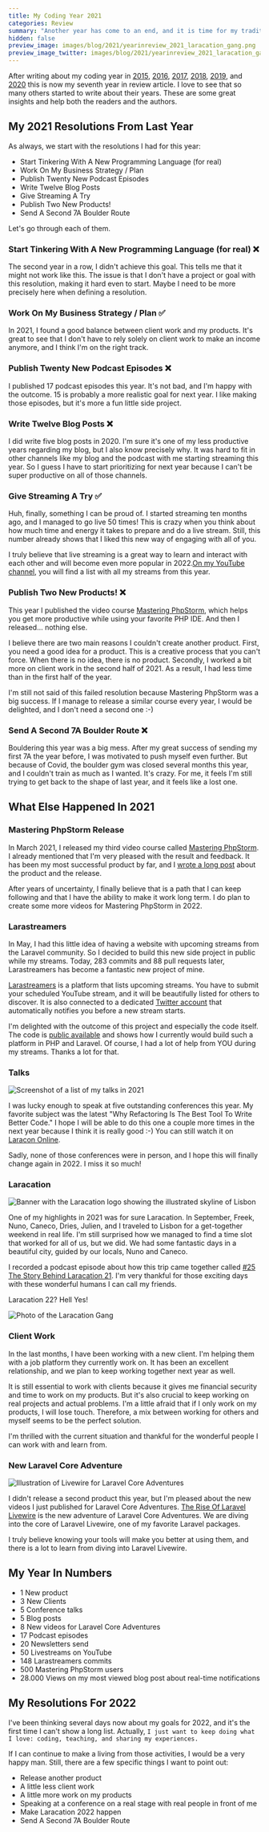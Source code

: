 ```yaml
---
title: My Coding Year 2021
categories: Review
summary: "Another year has come to an end, and it is time for my traditional coding year blog post. I want to take some minutes to think back about the last 12 months and how they changed me as a developer and business."
hidden: false
preview_image: images/blog/2021/yearinreview_2021_laracation_gang.png
preview_image_twitter: images/blog/2021/yearinreview_2021_laracation_gang.png
---
```


After writing about my coding year in [2015](https://christoph-rumpel.com/2015/12/what-I-learned-in-2015), [2016](https://christoph-rumpel.com/2016/12/My-coding-year-2016), [2017](https://christoph-rumpel.com/2017/12/my-coding-year-2017), [2018](https://christoph-rumpel.com/2018/12/my-coding-year-2018), [2019](https://christoph-rumpel.com/2020/01/my-coding-year-2019), and [2020](https://christoph-rumpel.com/2020/12/my-coding-year-2020) this is now my seventh year in review article. I love to see that so many others started to write about their years. These are some great insights and help both the readers and the authors.

## My 2021 Resolutions From Last Year

As always, we start with the resolutions I had for this year:

* Start Tinkering With A New Programming Language (for real)
* Work On My Business Strategy / Plan
* Publish Twenty New Podcast Episodes
* Write Twelve Blog Posts
* Give Streaming A Try
* Publish Two New Products!
* Send A Second 7A Boulder Route

Let's go through each of them.

### Start Tinkering With A New Programming Language (for real) ❌

The second year in a row, I didn't achieve this goal. This tells me that it might not work like this. The issue is that I don't have a project or goal with this resolution, making it hard even to start. Maybe I need to be more precisely here when defining a resolution.

### Work On My Business Strategy / Plan ✅

In 2021, I found a good balance between client work and my products. It's great to see that I don't have to rely solely on client work to make an income anymore, and I think I'm on the right track.

### Publish Twenty New Podcast Episodes ❌

I published 17 podcast episodes this year. It's not bad, and I'm happy with the outcome.
15 is probably a more realistic goal for next year. I like making those episodes, but it's more a fun little side project.

### Write Twelve Blog Posts ❌

I did write five blog posts in 2020. I'm sure it's one of my less productive years regarding my blog, but I also know precisely why.
It was hard to fit in other channels like my blog and the podcast with me starting streaming this year. So I guess I have to start prioritizing for next year because I can't be super productive on all of those channels.

### Give Streaming A Try ✅

Huh, finally, something I can be proud of. I started streaming ten months ago, and I managed to go live 50 times!
This is crazy when you think about how much time and energy it takes to prepare and do a live stream. Still, this number already shows that I liked this new way of engaging with all of you.

I truly believe that live streaming is a great way to learn and interact with each other and will become even more popular in 2022.[On my YouTube channel](https://www.youtube.com/c/christophrumpel/videos?view=2&sort=dd&live_view=503&shelf_id=0), you will find a list with all my streams from this year.

### Publish Two New Products! ❌

This year I published the video course [Mastering PhpStorm](https://masteringphpstorm.com), which helps you get more productive while using your favorite PHP IDE. And then I released... nothing else.

I believe there are two main reasons I couldn't create another product. First, you need a good idea for a product. This is a creative process that you can't force. When there is no idea, there is no product. Secondly, I worked a bit more on client work in the second half of 2021. As a result, I had less time than in the first half of the year.

I'm still not said of this failed resolution because Mastering PhpStorm was a big success. If I manage to release a similar course every year, I would be delighted, and I don't need a second one :-)

### Send A Second 7A Boulder Route ❌

Bouldering this year was a big mess. After my great success of sending my first 7A the year before, I was motivated to push myself even further. But because of Covid, the boulder gym was closed several months this year, and I couldn't train as much as I wanted. It's crazy. For me, it feels I'm still trying to get back to the shape of last year, and it feels like a lost one.

## What Else Happened In 2021

### Mastering PhpStorm Release

In March 2021, I released my third video course called [Mastering PhpStorm](https://masteringphpstorm.com). I already mentioned that I'm very pleased with the result and feedback. It has been my most successful product by far, and I [wrote a long post](https://christoph-rumpel.com/2021/9/the-video-course-launch-that-made-me-belive-in-myself-again) about the product and the release.

After years of uncertainty, I finally believe that is a path that I can keep following and that I have the ability to make it work long term. I do plan to create some more videos for Mastering PhpStorm in 2022.

### Larastreamers

In May, I had this little idea of having a website with upcoming streams from the Laravel community. So I decided to build this new side project in public while my streams. Today, 283 commits and 88 pull requests later, Larastreamers has become a fantastic new project of mine.

[Larastreamers](https://larastreamers.com) is a platform that lists upcoming streams. You have to submit your scheduled YouTube stream, and it will be beautifully listed for others to discover. It is also connected to a dedicated [Twitter account](https://twitter.com/larastreamers) that automatically notifies you before a new stream starts.

I'm delighted with the outcome of this project and especially the code itself. The code is [public available](https://github.com/christophrumpel/larastreamers) and shows how I currently would build such a platform in PHP and Laravel. Of course, I had a lot of help from YOU during my streams. Thanks a lot for that.

### Talks

<img class="blogimage" alt="Screenshot of a list of my talks in 2021" src="/images/blog/2021/yearinreview_2021_talks.png" />

I was lucky enough to speak at five outstanding conferences this year. My favorite subject was the latest "Why Refactoring Is The Best Tool To Write Better Code." I hope I will be able to do this one a couple more times in the next year because I think it is really good :-) You can still watch it on [Laracon Online](https://laracon.net/).

Sadly, none of those conferences were in person, and I hope this will finally change again in 2022. I miss it so much!

### Laracation

<img class="blogimage" alt="Banner with the Laracation logo showing the illustrated skyline of Lisbon" src="/images/blog/2021/yearinreview_2021_laracation_banner.png" />

One of my highlights in 2021 was for sure Laracation. In September, Freek, Nuno, Caneco, Dries, Julien, and I traveled to Lisbon for a get-together weekend in real life. I'm still surprised how we managed to find a time slot that worked for all of us, but we did. We had some fantastic days in a beautiful city, guided by our locals, Nuno and Caneco.

I recorded a podcast episode about how this trip came together called [#25 The Story Behind Laracation 21](https://callitaday.transistor.fm/episodes/35-the-story-behind-laracation-21). I'm very thankful for those exciting days with these wonderful humans I can call my friends.

Laracation 22? Hell Yes!

<img class="blogimage" alt="Photo of the Laracation Gang" src="/images/blog/2021/yearinreview_2021_laracation_gang.png" />

### Client Work

In the last months, I have been working with a new client. I'm helping them with a job platform they currently work on.
It has been an excellent relationship, and we plan to keep working together next year as well.

It is still essential to work with clients because it gives me financial security and time to work on my products. But it's also crucial to keep working on real projects and actual problems. I'm a little afraid that if I only work on my products, I will lose touch. Therefore, a mix between working for others and myself seems to be the perfect solution.

I'm thrilled with the current situation and thankful for the wonderful people I can work with and learn from.

### New Laravel Core Adventure

<img class="blogimage" alt="Illustration of Livewire for Laravel Core Adventures" src="/images/blog/2021/yearinreview_2021_lca.jpg" />

I didn't release a second product this year, but I'm pleased about the new videos I just published for Laravel Core Adventures. [The Rise Of Laravel Livewire](https://laravelcoreadventures.com/the-rise-of-laravel-livewire/level/1) is the new adventure of Laravel Core Adventures. We are diving into the core of Laravel Livewire, one of my favorite Laravel packages.

I truly believe knowing your tools will make you better at using them, and there is a lot to learn from diving into Laravel Livewire.

## My Year In Numbers

- 1 New product
- 3 New Clients
- 5 Conference talks
- 5 Blog posts
- 8 New videos for Laravel Core Adventures
- 17 Podcast episodes
- 20 Newsletters send
- 50 Livestreams on YouTube
- 148 Larastreamers commits
- 500 Mastering PhpStorm users
- 28.000 Views on my most viewed blog post about real-time notifications

## My Resolutions For 2022

I've been thinking several days now about my goals for 2022, and it's the first time I can't show a long list. Actually, `I just want to keep doing what I love: coding, teaching, and sharing my experiences.`

If I can continue to make a living from those activities, I would be a very happy man. Still, there are a few specific things I want to point out:

* Release another product
* A little less client work
* A little more work on my products
* Speaking at a conference on a real stage with real people in front of me
* Make Laracation 2022 happen
* Send A Second 7A Boulder Route
